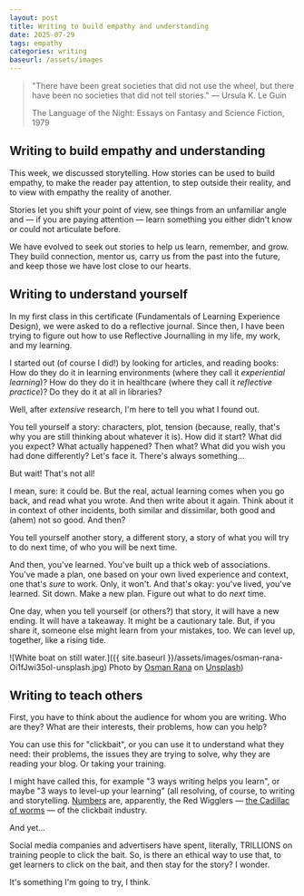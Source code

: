 ```yaml
---
layout: post
title: Writing to build empathy and understanding
date: 2025-07-29
tags: empathy
categories: writing
baseurl: /assets/images
---
```


>"There have been great societies that did not use the wheel, but there have been no societies that did not tell stories." ― Ursula K. Le Guin</p>
>The Language of the Night: Essays on Fantasy and Science Fiction, 1979



## Writing to build empathy and understanding

This week, we discussed storytelling. How stories can be used to build empathy, to make the reader pay attention, to step outside their reality, and to view with empathy the reality of another.

Stories let you shift your point of view, see things from an unfamiliar angle and — if you are paying attention — learn something you either didn't know or could not articulate before.

We have evolved to seek out stories to help us learn, remember, and grow. They build connection, mentor us, carry us from the past into the future, and keep those we have lost close to our hearts.

## Writing to understand yourself

In my first class in this certificate (Fundamentals of Learning Experience Design), we were asked to do a reflective journal. Since then, I have been trying to figure out how to use Reflective Journalling in my life, my work, and my learning.

I started out (of course I did!) by looking for articles, and reading books: How do they do it in learning environments (where they call it <em>experiential learning</em>)? How do they do it in healthcare (where they call it <em>reflective practice</em>)? Do they do it at all in libraries?

Well, after <em>extensive </em>research, I'm here to tell you what I found out. </p>

You tell yourself a story: characters, plot, tension (because, really, that's why you are still thinking about whatever it is). How did it start? What did you expect? What actually happened? Then what? What did you wish you had done differently? Let's face it. There's always something...

But wait! That's not all!

I mean, sure: it could be. But the real, actual learning comes when you go back, and read what you wrote. And then write about it again. Think about it in context of other incidents, both similar and dissimilar, both good and (ahem) not so good. And then?

You tell yourself another story, a different story, a story of what you will try to do next time, of who you will be next time.

And then, you've learned. You've built up a thick web of associations. You've made a plan, one based on your own lived experience and context, one that's <em>sure </em>to work. Only, it won't. And that's okay: you've lived, you've learned. Sit down. Make a new plan. Figure out what to do <em>next</em> time.

One day, when you tell yourself (or others?) that story, it will have a new ending. It will have a takeaway. It might be a cautionary tale. But, if you share it, someone else might learn from your mistakes, too. We can level up, together, like a rising tide.

      
      

![White boat on still water.]({{ site.baseurl }}/assets/images/osman-rana-Oi1fJwi35oI-unsplash.jpg)
Photo by <a href="https://unsplash.com/@osmanrana?utm_content=creditCopyText&utm_medium=referral&utm_source=unsplash">Osman Rana</a> on <a href="https://unsplash.com/photos/white-boat-on-body-of-water-Oi1fJwi35oI?utm_content=creditCopyText&utm_medium=referral&utm_source=unsplash">Unsplash</a>)
      

## Writing to teach others

First, you have to think about the audience for whom you are writing. Who are they? What are their interests, their problems, how can you help?

You can use this for "clickbait", or you can use it to understand what they need: their problems, the issues they are trying to solve, why they are reading your blog. Or taking your training.

I might have called this, for example "3 ways writing helps you learn", or maybe "3 ways to level-up your learning" (all resolving, of course, to writing and storytelling. <a href="https://contentmarketinginstitute.com/articles/content-personality-tips/" data-type="URL" data-id="https://contentmarketinginstitute.com/articles/content-personality-tips/">Numbers</a> are, apparently, the Red Wigglers — <a href="https://www.youtube.com/watch?v=8K4mK7R9zSA" data-type="URL" data-id="https://www.youtube.com/watch?v=8K4mK7R9zSA">the Cadillac of worms</a> — of the clickbait industry.

And yet...

Social media companies and advertisers have spent, literally, TRILLIONS on training people to click the bait. So, is there an ethical way to use that, to get learners to click on the bait, and then stay for the story? I wonder.

It's something I'm going to try, I think.
